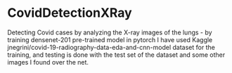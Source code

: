 # CovidDetectionXRay
Detecting Covid cases by analyzing the X-ray images of the lungs - by training densenet-201 pre-trained model in pytorch
I have used Kaggle jnegrini/covid-19-radiography-data-eda-and-cnn-model dataset for the training, and testing is done with the test set of the dataset and some other images I found over the net.
